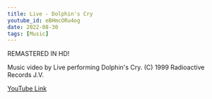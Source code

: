 ```yaml
---
title: Live - Dolphin's Cry
youtube_id: eBHmcORu4og
date: 2022-08-30
tags: [Music]
---
```

REMASTERED IN HD!

Music video by Live performing Dolphin's Cry. (C) 1999 Radioactive Records J.V.


[YouTube Link](https://www.youtube.com/watch?v=eBHmcORu4og)

